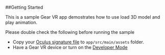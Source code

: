 ##Getting Started

This is a sample Gear VR app demostrates how to use load 3D model and play animation.

Please double check the following before running the sample

* Copy your [Oculus signature file](https://developer.oculus.com/osig/) to `app/src/main/assets` folder.
* Have a Gear VR device or turn on the [Developer Mode](https://developer.oculus.com/documentation/mobilesdk/latest/concepts/mobile-troublesh-device-run-app-outside/)
